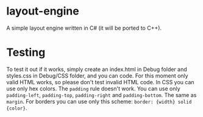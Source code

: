 # layout-engine
A simple layout engine written in C# (it will be ported to C++).

# Testing
To test it out if it works, simply create an index.html in Debug folder and styles.css in Debug/CSS folder, and you can code.
For this moment only valid HTML works, so please don't test invalid HTML code. In CSS you can use only hex colors.
The `padding` rule doesn't work. You can use only `padding-left`, `padding-top`, `padding-right` and `padding-bottom`. The same as `margin`.
For borders you can use only this scheme:
`border: {width} solid {color}`.
